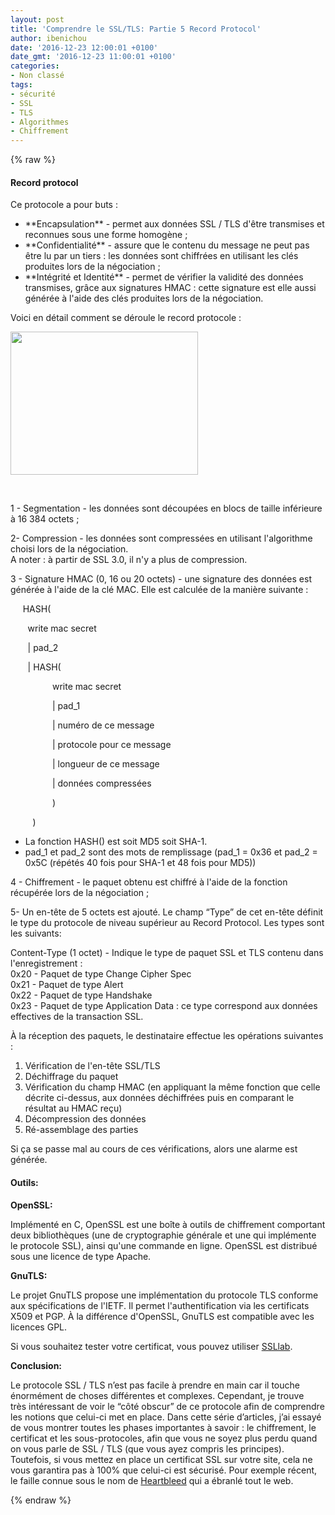 ```yaml
---
layout: post
title: 'Comprendre le SSL/TLS: Partie 5 Record Protocol'
author: ibenichou
date: '2016-12-23 12:00:01 +0100'
date_gmt: '2016-12-23 11:00:01 +0100'
categories:
- Non classé
tags:
- sécurité
- SSL
- TLS
- Algorithmes
- Chiffrement
---
```

{% raw %}
#### **Record protocol**
<span style="font-weight: 400;">Ce protocole a pour buts :</span>

<ul>
<li style="font-weight: 400;">**Encapsulation**<span style="font-weight: 400;"> - permet aux données SSL / TLS d'être transmises et reconnues sous une forme homogène ;</span></li>
<li style="font-weight: 400;">**Confidentialité**<span style="font-weight: 400;"> - assure que le contenu du message ne peut pas être lu par un tiers : les données sont chiffrées en utilisant les clés produites lors de la négociation ;</span></li>
<li style="font-weight: 400;">**Intégrité et Identité**<span style="font-weight: 400;"> - permet de vérifier la validité des données transmises, grâce aux signatures HMAC : cette signature est elle aussi générée à l'aide des clés produites lors de la négociation.</span></li>
</ul>
<span style="font-weight: 400;">Voici en détail comment se déroule le record protocole :</span>

<a href="http://blog.eleven-labs.com/wp-content/uploads/2016/12/ssl_intro_fig3.jpg"><img class="size-medium wp-image-2995 aligncenter" src="http://blog.eleven-labs.com/wp-content/uploads/2016/12/ssl_intro_fig3-300x229.jpg" alt="" width="300" height="229" /></a>

&nbsp;

<span style="font-weight: 400;">1 - Segmentation - les données sont découpées en blocs de taille inférieure à 16 384 octets ;</span>

<span style="font-weight: 400;">2- Compression - les données sont compressées en utilisant l'algorithme choisi lors de la négociation.<br />
</span><span style="font-weight: 400;">A noter : à partir de SSL 3.0, il n'y a plus de compression.</span>

<span style="font-weight: 400;">3 - Signature HMAC (0, 16 ou 20 octets) - une signature des données est générée à l'aide de la clé MAC. Elle est calculée de la manière suivante :</span>

<span style="font-weight: 400;">     HASH(</span>

<span style="font-weight: 400;">        write mac secret</span>

<span style="font-weight: 400;">        | pad_2</span>

<span style="font-weight: 400;">        | HASH(</span>

<span style="font-weight: 400;">                  write mac secret</span>

<span style="font-weight: 400;">                  | pad_1</span>

<span style="font-weight: 400;">                  | numéro de ce message</span>

<span style="font-weight: 400;">                  | protocole pour ce message</span>

<span style="font-weight: 400;">                  | longueur de ce message</span>

<span style="font-weight: 400;">                  | données compressées</span>

<span style="font-weight: 400;">                  )</span>

<span style="font-weight: 400;">          )</span>

<ul>
<li style="font-weight: 400;"><span style="font-weight: 400;">La fonction HASH() est soit MD5 soit SHA-1.</span></li>
<li style="font-weight: 400;"><span style="font-weight: 400;">pad_1 et pad_2 sont des mots de remplissage (pad_1 = 0x36 et pad_2 = 0x5C (répétés 40 fois pour SHA-1 et 48 fois pour MD5))</span></li>
</ul>
<span style="font-weight: 400;">4 - </span><span style="font-weight: 400;">Chiffrement - le paquet obtenu est chiffré à l'aide de la fonction récupérée lors de la négociation ;</span>

<span style="font-weight: 400;">5- </span><span style="font-weight: 400;">Un en-tête de 5 octets est ajouté. Le champ “Type” de cet en-tête définit le type du protocole de niveau supérieur au Record Protocol. Les types sont les suivants:</span>

<span style="font-weight: 400;">Content-Type (1 octet) - Indique le type de paquet SSL et TLS contenu dans l'enregistrement :<br />
</span><span style="font-weight: 400;">0x20 - Paquet de type Change Cipher Spec<br />
</span><span style="font-weight: 400;">0x21 - Paquet de type Alert<br />
</span><span style="font-weight: 400;">0x22 - Paquet de type Handshake<br />
</span><span style="font-weight: 400;">0x23 - Paquet de type Application Data : ce type correspond aux données effectives de la transaction SSL.</span>

<span style="font-weight: 400;">À la réception des paquets, le destinataire effectue les opérations suivantes :</span>

<ol>
<li style="font-weight: 400;"><span style="font-weight: 400;">Vérification de l'en-tête SSL/TLS</span></li>
<li style="font-weight: 400;"><span style="font-weight: 400;">Déchiffrage du paquet</span></li>
<li style="font-weight: 400;"><span style="font-weight: 400;">Vérification du champ HMAC (en appliquant la même fonction que celle décrite ci-dessus, aux données déchiffrées puis en comparant le résultat au HMAC reçu)</span></li>
<li style="font-weight: 400;"><span style="font-weight: 400;">Décompression des données</span></li>
<li style="font-weight: 400;"><span style="font-weight: 400;">Ré-assemblage des parties</span></li>
</ol>
<span style="font-weight: 400;">Si ça se passe mal au cours de ces vérifications, alors une alarme est générée.</span>

#### **Outils:**
**OpenSSL:**

<span style="font-weight: 400;">Implémenté en C, OpenSSL est une boîte à outils de chiffrement comportant deux bibliothèques (une de cryptographie générale et une qui implémente le protocole SSL), ainsi qu'une commande en ligne. OpenSSL est distribué sous une licence de type Apache.</span>

**GnuTLS:**

<span style="font-weight: 400;">Le projet GnuTLS propose une implémentation du protocole TLS conforme aux spécifications de l'IETF. Il permet l'authentification via les certificats X509 et PGP. À la différence d'OpenSSL, GnuTLS est compatible avec les licences GPL.</span>

<span style="font-weight: 400;">Si vous souhaitez tester votre certificat, vous pouvez utiliser </span><a href="https://www.ssllabs.com/" target="_blank"><span style="font-weight: 400;">SSLlab</span></a><span style="font-weight: 400;">.</span>

**Conclusion:**

<span style="font-weight: 400;">Le protocole SSL / TLS n’est pas facile à prendre en main car il touche énormément de choses différentes et complexes. Cependant, je trouve très intéressant de voir le “côté obscur” de ce protocole afin de comprendre les notions que celui-ci met en place. Dans cette série d’articles, j’ai essayé de vous montrer toutes les phases importantes à savoir : le chiffrement, le certificat et les sous-protocoles, afin que vous ne soyez plus perdu quand on vous parle de SSL / TLS (que vous ayez compris les principes).</span><br />
<span style="font-weight: 400;">Toutefois, si vous mettez en place un certificat SSL sur votre site, cela ne vous garantira pas à 100% que celui-ci est sécurisé. Pour exemple récent, le faille connue sous le nom de </span><span style="font-weight: 400;"><a href="https://fr.wikipedia.org/wiki/Heartbleed">Heartbleed</a> </span><span style="font-weight: 400;">qui a ébranlé tout le web.</span>

{% endraw %}
